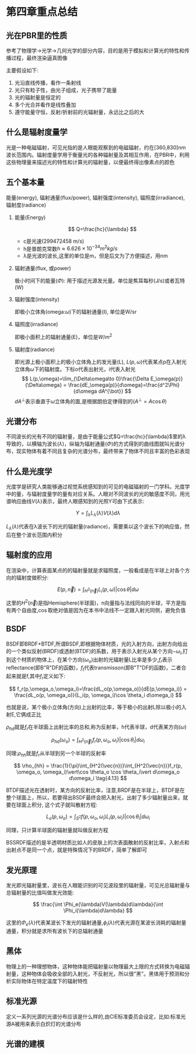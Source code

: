 # 第四章重点总结

## 光在PBR里的性质

参考了物理学->光学->几何光学的部分内容，目的是用于模拟和计算光的特性和传播过程，最终渲染逼真图像

主要假设如下:

1. 光沿直线传播，看作一条射线
2. 光只有粒子性，由光子组成，光子携带了能量
3. 光的辐射量是恒定的
4. 多个光合并看作是线性叠加
5. 遵守能量守恒，反射/折射前的光辐射量，永远比之后的大

## 什么是辐射度量学

光是一种电磁辐射，可见光指的是人眼能观察到的电磁辐射，约在[360,830]nm波长范围内。辐射度量学用于衡量光的各种辐射量及其相互作用，在PBR中，利用这些物理量来描述光的特性和计算光的辐射量，以便最终得出像素点的颜色

## 五个基本量

能量(energy), 辐射通量(flux/power), 辐射强度(intensity), 辐照度(irradiance), 辐射度(radiance)

1. 能量(Energy)

    $$
    Q=\frac{hc}{\lambda}
    $$

    - c是光速(299472458 m/s)
    - h是普朗克常数$h\approx 6.626 \times 10^{-34} m^2kg/s$
    - λ是光波的波长,这里的单位是m，但是后文为了方便描述，用nm

2. 辐射通量(flux, 或power)

    极小时间下的能量($\Phi$): 用于描述光源发光量。单位是焦耳每秒(J/s)或者瓦特(W)
3. 辐射强度(intensity)

    即极小立体角(omega:$\omega$)下的辐射通量(I), 单位是W/sr

4. 辐照度(irradiance)

    即极小面积上的辐射通量(E)，单位是$W/m^2$

5. 辐射度(radiance)

    即光源上极小面积上的极小立体角上的发光量(L), $L(p,\omega)$代表某点p在入射光立体角$\omega$下的辐射度。下标o代表出射光，i代表入射光
    $$
    L(p,\omega)=\lim_{\Delta\omega\to 0}\frac{\Delta E_\omega(p)}{\Delta\omega} = \frac{dE_\omega(p)}{d\omega}=\frac{d^2\Phi}{d\omega dA^{\bot}}
    $$
    $dA^{\bot}$表示垂直于$\omega$立体角的面,是根据朗伯定律得到的($A^{\bot}=A\cos\theta$)

## 光谱分布

不同波长的光有不同的辐射量，是由于能量公式$Q=\frac{hc}{\lambda}$里的λ导致的，以横轴为波长($\lambda$)，纵轴为辐射通量($\Phi$)的方式得到的曲线图就叫光谱分布，现实物体有着不同且复杂的光谱分布，最终带来了物体不同且丰富的色彩表现

## 什么是光度学

光度学是研究人类能够通过视觉系统感知到的可见的电磁辐射的一门学科。光度学中的量，与辐射度量学的量有对应关系。人眼对不同波长的光的敏感度不同，用光谱响应曲线$V(\lambda)$表示，最终人眼感知到的光照Y可由下式表示:

$$
Y = \int_\lambda L_\lambda(\lambda)V(\lambda)d\lambda
$$

$L_\lambda(\lambda)$代表在λ波长下的光的辐射量(radiance)，需要乘以这个波长下的响应值，然后在整个波长范围内积分

## 辐射度的应用

在渲染中，计算表面某点的的辐射量就是求辐照度，一般看成是在半球上对各个方向的辐射度做积分:

$$
E(p,\vec{n})=\int_{H^2(\vec{n})}L_i(p, \omega)\vert\cos \theta\vert d\omega
$$

这里的$H^2(\vec{n})$是指Hemisphere(半球面)，n向量指与法线同向的半球，平方是指有两个自由度,$\cos$取绝对值是因为在本书中法线不一定跟入射光同侧，避免负值

## BSDF

BSDF即BRDF+BTDF,所谓BSDF,即根据物体材质，光的入射方向，出射方向给出的一个类似反射(BRDF)或透射(BTDF)的系数，用于表示入射光从某个方向$-\omega_i$,打到这个材质的物体上，在某个方向($\omega_o$)出射的光辐射量L比率是多少,$f_r$表示reflectance(即B"R"DF的函数)，$f_t$代表transmisson(即B"T"DF的函数)，二者合起来就是f,其中$f_r$定义如下:

$$
f_r(p,\omega_o,\omega_i)=\frac{dL_o(p,\omega_o)}{dE(p,\omega_i)} = \frac{dL_o(p, \omega_o)}{L_i(p, \omega_i)\cos \theta_i d\omega_i}
$$

也就是说，某个极小立体角(方向)上出射的比率，等于极小的出射L除以极小的入射E,它俩成正比

$\rho_{hd}$就是$f_r$在半球面上出射比率的总和,称为反射率，h代表半球，d代表某方向($\omega$)

$$
\rho_{hd}(\omega_o)=\int_{H^2(\vec{n})}f_r(p, \omega_o, \omega_i)|\cos \theta_i|d\omega_i \tag{4.12}
$$

同理:$\rho_{hh}$就是$f_r$从半球到另一个半球的反射率

$$
\rho_{hh} = \frac{1}{\pi}\int_{H^2(\vec{n})}\int_{H^2(\vec{n})}f_r(p, \omega_o, \omega_i)\vert\cos \theta_o \cos \theta_i\vert d\omega_o d\omega_i \tag{4.13}
$$

BTDF描述光在透射时，某方向的反射比率，注意,BRDF是在半球上，BTDF是在整个球面上，所以，若要得出BSDF最终会把入射光，出射了多少辐射量出来，就要在球面上积分, 这个式子就叫散射方程:

$$
L_o(p, \omega_o) = \int_{S^2}f(p, \omega_o, \omega_i)L_i(p, \omega_i)\vert\cos \theta_i\vert d\omega_i \tag{4.14}
$$

同理，只计算半球面的辐射量就叫做反射方程

BSSRDF描述的是半透明材质比如人的皮肤上的次表面散射的反射比率，入射点和出射点不是同一个点，就是特殊情况下的BRDF，简单了解即可

## 发光原理

发光即光辐射量里，波长在人眼能识别的可见波段里的辐射量，可见光总辐射量与总辐射量的比值叫做发光效能:

$$
\frac{\int \Phi_e(\lambda)V(\lambda)d\lambda}{\int \Phi_i(\lambda)d\lambda}
$$

这里的$\Phi_e(\lambda)$代表某波长下发光的辐射通量,$\phi_i(\lambda)$代表光源在某波长消耗的辐射量通量，积分就是求所有波长下的总辐射通量

## 黑体

物理上的一种理想物体，这种物体能把辐射量以物理最大上限的方式转换为电磁辐射量，这种物体会吸收全部的入射光，不反射光，所以很"黑"。黑体用于预测和分析实际物体在特定温度下的辐射特性

## 标准光源

定义一系列光源的光谱分布应该是什么样的,由CIE标准委员会设定，比如:标准光源A被用来表示白炽灯的光谱分布

## 光谱的建模
